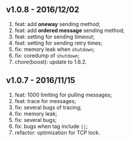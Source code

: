 ## v1.0.8 - 2016/12/02

1. feat: add **oneway** sending method;
2. feat: add **ordered message** sending method;
3. feat: setting for sending timeout;
4. feat: setting for sending retry times;
5. fix: memory leak when `shutdown`;
6. fix: coredump of `shutdown`;
7. chore(boost): update to 1.6.2.

## v1.0.7 - 2016/11/15

1. feat: 1000 limiting for pulling messages;
2. feat: trace for messages;
3. fix: several bugs of tracing;
4. fix: memory leak;
5. fix: several bugs;
6. fix: bugs when tag include `||`;
7. refactor: optimization for TCP lock.
